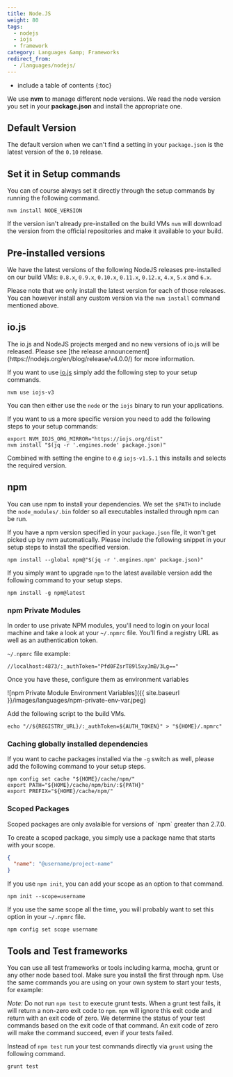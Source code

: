 ```yaml
---
title: Node.JS
weight: 80
tags:
  - nodejs
  - iojs
  - framework
category: Languages &amp; Frameworks
redirect_from:
  - /languages/nodejs/
---
```


* include a table of contents
{:toc}


We use **nvm** to manage different node versions. We read the node version you set in your **package.json** and install the appropriate one.

## Default Version
The default version when we can't find a setting in your `package.json` is the latest version of the `0.10` release.

## Set it in Setup commands
You can of course always set it directly through the setup commands by running the following command.

```shell
nvm install NODE_VERSION
```

If the version isn't already pre-installed on the build VMs `nvm` will download the version from the official repositories and make it available to your build.

## Pre-installed versions
We have the latest versions of the following NodeJS releases pre-installed on our build VMs: `0.8.x`, `0.9.x`, `0.10.x`, `0.11.x`, `0.12.x`, `4.x`, `5.x` and `6.x`.

Please note that we only install the latest version for each of those releases. You can however install any custom version via the `nvm install` command mentioned above.

## io.js

<div class="info-block">
The io.js and NodeJS projects merged and no new versions of io.js will be released. Please see [the release announcement](https://nodejs.org/en/blog/release/v4.0.0/) for more information.
</div>

If you want to use [io.js](https://iojs.org/) simply add the following step to your setup commands.

```shell
nvm use iojs-v3
```

You can then either use the `node` or the `iojs` binary to run your applications.

If you want to us a more specific version you need to add the following steps to your setup commands:

```shell
export NVM_IOJS_ORG_MIRROR="https://iojs.org/dist"
nvm install "$(jq -r '.engines.node' package.json)"
```

Combined with setting the engine to e.g `iojs-v1.5.1` this installs and selects the required version.

## npm
You can use npm to install your dependencies. We set the `$PATH` to include the `node_modules/.bin` folder so all executables installed through npm can be run.

If you have a npm version specified in your `package.json` file, it won't get picked up by *nvm* automatically. Please include the following snippet in your setup steps to install the specified version.

```shell
npm install --global npm@"$(jq -r '.engines.npm' package.json)"
```

If you simply want to upgrade `npm` to the latest available version add the following command to your setup steps.

```shell
npm install -g npm@latest
```

### npm Private Modules

In order to use private NPM modules, you'll need to login on your local machine and take a look at your `~/.npmrc` file. You'll find a registry URL as well as an authentication token.

`~/.npmrc` file example:

```shell
//localhost:4873/:_authToken="Pfd0FZsrT89l5xyJmB/3Lg=="
```

 Once you have these, configure them as environment variables

![npm Private Module Environment Variables]({{ site.baseurl }}/images/languages/npm-private-env-var.jpeg)

Add the following script to the build VMs.

```shell
echo "//${REGISTRY_URL}/:_authToken=${AUTH_TOKEN}" > "${HOME}/.npmrc"
```

### Caching globally installed dependencies

If you want to cache packages installed via the `-g` switch as well, please add the following command to your setup steps.

```shell
npm config set cache "${HOME}/cache/npm/"
export PATH="${HOME}/cache/npm/bin/:${PATH}"
export PREFIX="${HOME}/cache/npm/"
```

### Scoped Packages

<div class="info-block">
Scoped packages are only avalaible for versions of `npm` greater than 2.7.0.
</div>

To create a scoped package, you simply use a package name that starts with your scope.

```json
{
  "name": "@username/project-name"
}
```

If you use `npm init`, you can add your scope as an option to that command.

```shell
npm init --scope=username
```

If you use the same scope all the time, you will probably want to set this option in your `~/.npmrc` file.

```shell
npm config set scope username
```

## Tools and Test frameworks

You can use all test frameworks or tools including karma, mocha, grunt or any other node based tool. Make sure you install the first through npm. Use the same commands you are using on your own system to start your tests, for example:

*Note:* Do not run `npm test` to execute grunt tests. When a grunt test fails, it will return a non-zero exit code to `npm`. `npm` will ignore this exit code and return with an exit code of zero. We determine the status of your test commands based on the exit code of that command. An exit code of zero will make the command succeed, even if your tests failed.

Instead of `npm test` run your test commands directly via `grunt` using the following command.

```shell
grunt test
```
